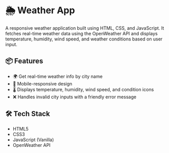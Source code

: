 # 🌦️ Weather App
A responsive weather application built using HTML, CSS, and JavaScript. It fetches real-time weather data using the OpenWeather API and displays temperature, humidity, wind speed, and weather conditions based on user input.

## 📦 Features
- 🌍 Get real-time weather info by city name
- 📱 Mobile-responsive design
- 🌡️ Displays temperature, humidity, wind speed, and condition icons
- ❌ Handles invalid city inputs with a friendly error message

## 🛠️ Tech Stack
- HTML5
- CSS3
- JavaScript (Vanilla)
- OpenWeather API
